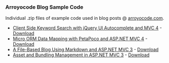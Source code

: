 ### Arroyocode Blog Sample Code

Individual .zip files of example code used in blog posts @ [arroyocode.com](http://arroyocode.com/ "Arroyocode Blog").

* [Client Side Keyword Search with jQuery UI Autocomplete and MVC 4](http://www.arroyocode.com/client-side-keyword-search-with-jquery-ui-autocomplete-and-asp-net-mvc-4/) - [Download](https://github.com/arroyocode/blogsamplecode/2012-05-11.KeywordSearch.Sample.zip)
* [Micro ORM Data Mapping with PetaPoco and ASP.NET MVC 4](http://www.arroyocode.com/micro-orm-data-mapping-with-petapoco-and-asp-net-mvc-4/) - [Download](https://github.com/arroyocode/blogsamplecode/2012-03-06.MicroORM.Sample.zip)
* [A File-Based Blog Using Markdown and ASP.NET MVC 3](http://www.arroyocode.com/a-file-based-blog-using-markdown-and-asp-net-mvc-3/) - [Download](https://github.com/arroyocode/blogsamplecode/2012-02-09.TxtBasedBlog.Sample.zip)
* [Asset and Bundling Management in ASP.NET MVC 3](http://arroyocode.com/asset-and-bundling-management-in-asp-net-mvc-3/) - [Download](https://github.com/arroyocode/blogsamplecode/2012-01-16.Cassette.Sample.zip)
